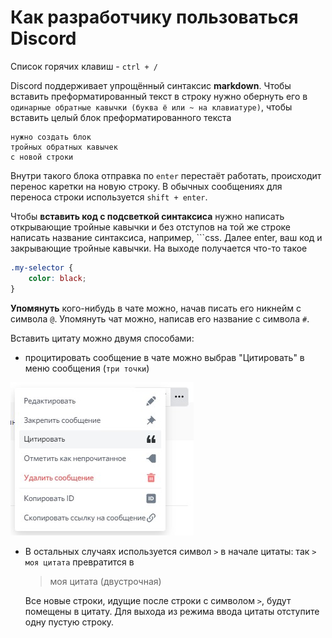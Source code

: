 # Как разработчику пользоваться Discord

Список горячих клавиш - `ctrl + /`

Discord поддерживает упрощённый синтаксис **markdown**. Чтобы вставить преформатированный текст в строку нужно обернуть его в `одинарные обратные кавычки (буква ё или ~ на клавиатуре)`, чтобы вставить целый блок преформатированного текста

```text
нужно создать блок
тройных обратных кавычек
с новой строки
```

Внутри такого блока отправка по `enter` перестаёт работать, происходит перенос каретки на новую строку. В обычных сообщениях для переноса строки используется `shift + enter`.

Чтобы **вставить код с подсветкой синтаксиса** нужно написать открывающие тройные кавычки и без отступов на той же строке написать название синтаксиса, например, ```css. Далее enter, ваш код и закрывающие тройные кавычки. На выходе получается что-то такое

```css
.my-selector {
    color: black;
}
```

**Упомянуть** кого-нибудь в чате можно, начав писать его никнейм с символа `@`. Упомянуть чат можно, написав его название с символа `#`.

Вставить цитату можно двумя способами:

- процитировать сообщение в чате можно выбрав "Цитировать" в меню сообщения (`три точки`)

![Заголовок карточки](/img/quote.jpg)

- В остальных случаях используется символ `>` в начале цитаты:
  так `> моя цитата` превратится в
  > моя цитата
  (двустрочная)

  Все новые строки, идущие после строки с символом `>`, будут помещены в цитату. Для выхода из режима ввода цитаты отступите одну пустую строку.
